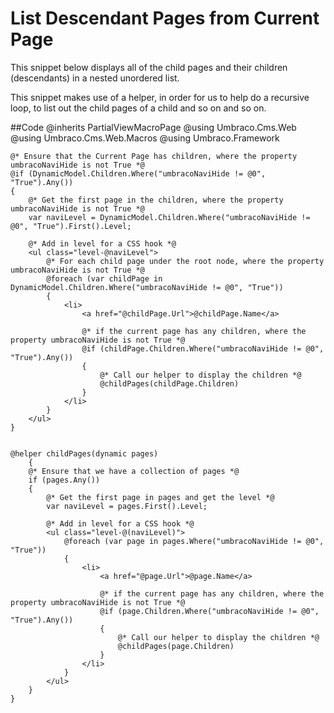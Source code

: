 # List Descendant Pages from Current Page
This snippet below displays all of the child pages and their children (descendants) in a nested unordered list.

This snippet makes use of a helper, in order for us to help do a recursive loop, to list out the child pages of a child and so on and so on.

##Code 
    @inherits PartialViewMacroPage
    @using Umbraco.Cms.Web
    @using Umbraco.Cms.Web.Macros
    @using Umbraco.Framework
    
    
    @* Ensure that the Current Page has children, where the property umbracoNaviHide is not True *@
    @if (DynamicModel.Children.Where("umbracoNaviHide != @0", "True").Any())
    {
        @* Get the first page in the children, where the property umbracoNaviHide is not True *@
        var naviLevel = DynamicModel.Children.Where("umbracoNaviHide != @0", "True").First().Level;
        
        @* Add in level for a CSS hook *@
        <ul class="level-@naviLevel">            
            @* For each child page under the root node, where the property umbracoNaviHide is not True *@
            @foreach (var childPage in DynamicModel.Children.Where("umbracoNaviHide != @0", "True"))
            {
                <li>
                    <a href="@childPage.Url">@childPage.Name</a>
    
                    @* if the current page has any children, where the property umbracoNaviHide is not True *@
                    @if (childPage.Children.Where("umbracoNaviHide != @0", "True").Any())
                    {                    
                        @* Call our helper to display the children *@
                        @childPages(childPage.Children)
                    }
                </li>
            }
        </ul>
    }
    
    
    @helper childPages(dynamic pages)
        {
        @* Ensure that we have a collection of pages *@
        if (pages.Any())
        {
            @* Get the first page in pages and get the level *@
            var naviLevel = pages.First().Level;
            
            @* Add in level for a CSS hook *@
            <ul class="level-@(naviLevel)">
                @foreach (var page in pages.Where("umbracoNaviHide != @0", "True"))
                {
                    <li>
                        <a href="@page.Url">@page.Name</a>
                        
                        @* if the current page has any children, where the property umbracoNaviHide is not True *@
                        @if (page.Children.Where("umbracoNaviHide != @0", "True").Any())
                        {                        
                            @* Call our helper to display the children *@
                            @childPages(page.Children)
                        }
                    </li>
                }
            </ul>
        }
    }